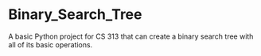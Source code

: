 # Binary_Search_Tree

A basic Python project for CS 313 that can create a binary search tree with all of its basic operations.
